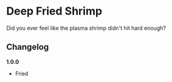 # Deep Fried Shrimp

Did you ever feel like the plasma shrimp didn't hit hard enough?

## Changelog

**1.0.0**

* Fried

